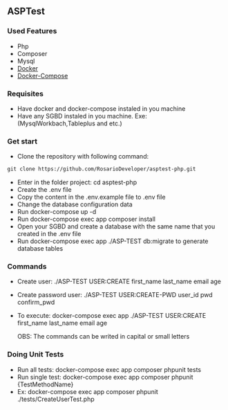 ## ASPTest

### Used Features

- Php
- Composer
- Mysql
- <a href="https://docs.docker.com/get-docker/" target="_blank">Docker</a>
- <a href="https://docs.docker.com/compose/" target="_blank">Docker-Compose</a>

### Requisites

- Have docker and docker-compose instaled in you machine
- Have any SGBD instaled in you machine. Exe: (MysqlWorkbach,Tableplus and etc.)

### Get start

- Clone the repository with following command:
```diff 
git clone https://github.com/RosarioDeveloper/asptest-php.git
```
- Enter in the folder project: cd asptest-php
- Create the .env file
- Copy the content in the .env.example file to .env file
- Change the database configuration data
- Run docker-compose up -d
- Run docker-compose exec app composer install
- Open your SGBD and create a database with the same name that you created in the .env file
- Run docker-compose exec app ./ASP-TEST db:migrate to generate database tables

### Commands

- Create user: ./ASP-TEST USER:CREATE first_name last_name email age
- Create password user: ./ASP-TEST USER:CREATE-PWD user_id pwd confirm_pwd
- To execute: docker-compose exec app ./ASP-TEST USER:CREATE first_name last_name email age
  
  OBS: The commands can be writed in capital or small letters

### Doing Unit Tests

- Run all tests: docker-compose exec app composer phpunit tests
- Run single test: docker-compose exec app composer phpunit {TestMethodName}
- Ex: docker-compose exec app composer phpunit ./tests/CreateUserTest.php
